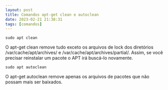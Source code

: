 ```yaml
---
layout: post
title: Comandos apt-get clean e autoclean
date: 2023-02-21 21:38:31 
tags: [comandos]
---  
```


	sudo apt clean
	
O apt-get clean remove tudo exceto os arquivos de lock dos diretórios /var/cache/apt/archives/ e /var/cache/apt/archives/partial/. Assim, se você precisar reinstalar um pacote o APT irá buscá-lo novamente.

	sudo apt autoclean
	
O apt-get autoclean remove apenas os arquivos de pacotes que não possam mais ser baixados.
